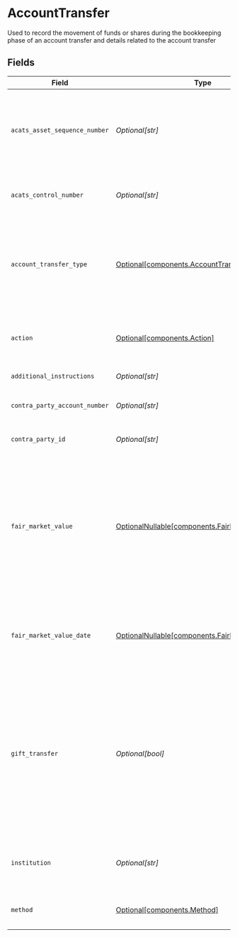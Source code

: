 # AccountTransfer

Used to record the movement of funds or shares during the bookkeeping phase of an account transfer and details related to the account transfer


## Fields

| Field                                                                                                                                                                             | Type                                                                                                                                                                              | Required                                                                                                                                                                          | Description                                                                                                                                                                       | Example                                                                                                                                                                           |
| --------------------------------------------------------------------------------------------------------------------------------------------------------------------------------- | --------------------------------------------------------------------------------------------------------------------------------------------------------------------------------- | --------------------------------------------------------------------------------------------------------------------------------------------------------------------------------- | --------------------------------------------------------------------------------------------------------------------------------------------------------------------------------- | --------------------------------------------------------------------------------------------------------------------------------------------------------------------------------- |
| `acats_asset_sequence_number`                                                                                                                                                     | *Optional[str]*                                                                                                                                                                   | :heavy_minus_sign:                                                                                                                                                                | sequence number assigned by the DTCC ACATS transfer system for each asset transferred                                                                                             | 20240424178509                                                                                                                                                                    |
| `acats_control_number`                                                                                                                                                            | *Optional[str]*                                                                                                                                                                   | :heavy_minus_sign:                                                                                                                                                                | the unique transfer Identifier assigned by NSCC                                                                                                                                   | 20240360002172                                                                                                                                                                    |
| `account_transfer_type`                                                                                                                                                           | [Optional[components.AccountTransferType]](../../models/components/accounttransfertype.md)                                                                                        | :heavy_minus_sign:                                                                                                                                                                | The type of asset movement being performed within the lifecycle of an account transfer process                                                                                    | FULL_ACCOUNT_TRANSFER                                                                                                                                                             |
| `action`                                                                                                                                                                          | [Optional[components.Action]](../../models/components/action.md)                                                                                                                  | :heavy_minus_sign:                                                                                                                                                                | Indicates whether the account transfer is incoming or outgoing                                                                                                                    | INCOMING                                                                                                                                                                          |
| `additional_instructions`                                                                                                                                                         | *Optional[str]*                                                                                                                                                                   | :heavy_minus_sign:                                                                                                                                                                | Free form text field                                                                                                                                                              | Account Transfer instruction                                                                                                                                                      |
| `contra_party_account_number`                                                                                                                                                     | *Optional[str]*                                                                                                                                                                   | :heavy_minus_sign:                                                                                                                                                                | account number at the contra firm                                                                                                                                                 | DBtvTOGIqBu5Pmz9Y14laM6G5jWTACMvwCV22nLYteo                                                                                                                                       |
| `contra_party_id`                                                                                                                                                                 | *Optional[str]*                                                                                                                                                                   | :heavy_minus_sign:                                                                                                                                                                | contra party identifier                                                                                                                                                           | 9999                                                                                                                                                                              |
| `fair_market_value`                                                                                                                                                               | [OptionalNullable[components.FairMarketValue]](../../models/components/fairmarketvalue.md)                                                                                        | :heavy_minus_sign:                                                                                                                                                                | Total value of the securities being transferred. Used for sponsored transfers activity to ensure cost basis is accurately moved with the assets to the new account                | {<br/>"value": "0.25"<br/>}                                                                                                                                                       |
| `fair_market_value_date`                                                                                                                                                          | [OptionalNullable[components.FairMarketValueDate]](../../models/components/fairmarketvaluedate.md)                                                                                | :heavy_minus_sign:                                                                                                                                                                | Date from which the asset was valued and used in the fair market value calculation                                                                                                | {<br/>"day": 28,<br/>"month": 7,<br/>"year": 2025<br/>}                                                                                                                           |
| `gift_transfer`                                                                                                                                                                   | *Optional[bool]*                                                                                                                                                                  | :heavy_minus_sign:                                                                                                                                                                | Indicates whether the account transfer constitutes a gift for tax reporting purposes. Used by cost basis and tax systems to ensure proper tax treatment and reporting compliance. | false                                                                                                                                                                             |
| `institution`                                                                                                                                                                     | *Optional[str]*                                                                                                                                                                   | :heavy_minus_sign:                                                                                                                                                                | Contra party institution for the account transfer                                                                                                                                 | Schwab                                                                                                                                                                            |
| `method`                                                                                                                                                                          | [Optional[components.Method]](../../models/components/method.md)                                                                                                                  | :heavy_minus_sign:                                                                                                                                                                | the method used for the account transfer                                                                                                                                          | ACATS                                                                                                                                                                             |
